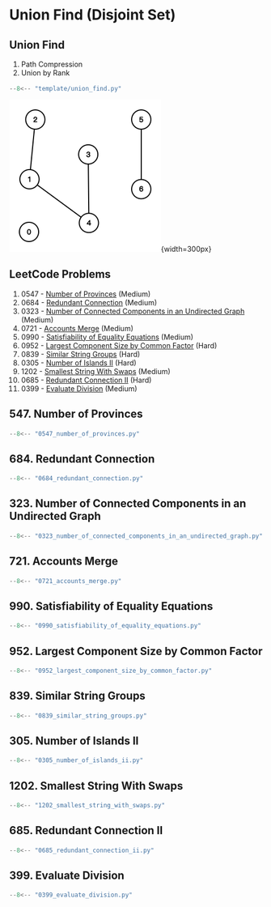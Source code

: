 # Union Find (Disjoint Set)

## Union Find

1. Path Compression
2. Union by Rank

```python
--8<-- "template/union_find.py"
```

![graph_union_find](../imgs/graph_union_find.png){width=300px}

## LeetCode Problems

1. 0547 - [Number of Provinces](https://leetcode.com/problems/number-of-provinces/) (Medium)
2. 0684 - [Redundant Connection](https://leetcode.com/problems/redundant-connection/) (Medium)
3. 0323 - [Number of Connected Components in an Undirected Graph](https://leetcode.com/problems/number-of-connected-components-in-an-undirected-graph/) (Medium)
4. 0721 - [Accounts Merge](https://leetcode.com/problems/accounts-merge/) (Medium)
5. 0990 - [Satisfiability of Equality Equations](https://leetcode.com/problems/satisfiability-of-equality-equations/) (Medium)
6. 0952 - [Largest Component Size by Common Factor](https://leetcode.com/problems/largest-component-size-by-common-factor/) (Hard)
7. 0839 - [Similar String Groups](https://leetcode.com/problems/similar-string-groups/) (Hard)
8. 0305 - [Number of Islands II](https://leetcode.com/problems/number-of-islands-ii/) (Hard)
9. 1202 - [Smallest String With Swaps](https://leetcode.com/problems/smallest-string-with-swaps/) (Medium)
10. 0685 - [Redundant Connection II](https://leetcode.com/problems/redundant-connection-ii/) (Hard)
11. 0399 - [Evaluate Division](https://leetcode.com/problems/evaluate-division/) (Medium)

## 547. Number of Provinces

```python
--8<-- "0547_number_of_provinces.py"
```

## 684. Redundant Connection

```python
--8<-- "0684_redundant_connection.py"
```

## 323. Number of Connected Components in an Undirected Graph

```python
--8<-- "0323_number_of_connected_components_in_an_undirected_graph.py"
```

## 721. Accounts Merge

```python
--8<-- "0721_accounts_merge.py"
```

## 990. Satisfiability of Equality Equations

```python
--8<-- "0990_satisfiability_of_equality_equations.py"
```

## 952. Largest Component Size by Common Factor

```python
--8<-- "0952_largest_component_size_by_common_factor.py"
```

## 839. Similar String Groups

```python
--8<-- "0839_similar_string_groups.py"
```

## 305. Number of Islands II

```python
--8<-- "0305_number_of_islands_ii.py"
```

## 1202. Smallest String With Swaps

```python
--8<-- "1202_smallest_string_with_swaps.py"
```

## 685. Redundant Connection II

```python
--8<-- "0685_redundant_connection_ii.py"
```

## 399. Evaluate Division

```python
--8<-- "0399_evaluate_division.py"
```
